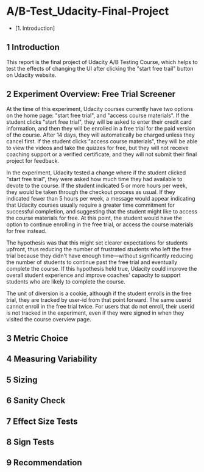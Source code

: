 # A/B-Test_Udacity-Final-Project

- [1. Introduction]


## 1 Introduction

This report is the final project of Udacity A/B Testing Course, which helps to test the effects of changing the UI after clicking the "start free trail" button on Udacity website.

## 2 Experiment Overview: Free Trial Screener

At the time of this experiment, Udacity courses currently have two options on the home page: 
"start free trial", and "access course materials". If the student clicks "start free trial", they will be
asked to enter their credit card information, and then they will be enrolled in a free trial for the
paid version of the course. After 14 days, they will automatically be charged unless they cancel
first. If the student clicks "access course materials", they will be able to view the videos and take
the quizzes for free, but they will not receive coaching support or a verified certificate, and they
will not submit their final project for feedback.

In the experiment, Udacity tested a change where if the student clicked "start free trial", they
were asked how much time they had available to devote to the course. If the student indicated 5
or more hours per week, they would be taken through the checkout process as usual. If they
indicated fewer than 5 hours per week, a message would appear indicating that Udacity courses
usually require a greater time commitment for successful completion, and suggesting that the
student might like to access the course materials for free. At this point, the student would have
the option to continue enrolling in the free trial, or access the course materials for free instead.

The hypothesis was that this might set clearer expectations for students upfront, thus reducing
the number of frustrated students who left the free trial because they didn't have enough
time—without significantly reducing the number of students to continue past the free trial and
eventually complete the course. If this hypothesis held true, Udacity could improve the overall
student experience and improve coaches' capacity to support students who are likely to
complete the course.

The unit of diversion is a cookie, although if the student enrolls in the free trial, they are tracked
by user-id from that point forward. The same user­id cannot enroll in the free trial twice. For
users that do not enroll, their user­id is not tracked in the experiment, even if they were signed
in when they visited the course overview page.

## 3 Metric Choice

## 4 Measuring Variability

## 5 Sizing

## 6 Sanity Check

## 7 Effect Size Tests

## 8 Sign Tests

## 9 Recommendation
